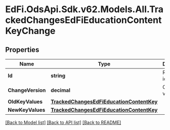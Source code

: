 # EdFi.OdsApi.Sdk.v62.Models.All.TrackedChangesEdFiEducationContentKeyChange

## Properties

Name | Type | Description | Notes
------------ | ------------- | ------------- | -------------
**Id** | **string** | Resource identifier | [optional] 
**ChangeVersion** | **decimal** | Change version | [optional] 
**OldKeyValues** | [**TrackedChangesEdFiEducationContentKey**](TrackedChangesEdFiEducationContentKey.md) |  | [optional] 
**NewKeyValues** | [**TrackedChangesEdFiEducationContentKey**](TrackedChangesEdFiEducationContentKey.md) |  | [optional] 

[[Back to Model list]](../../README.md#documentation-for-models) [[Back to API list]](../../README.md#documentation-for-api-endpoints) [[Back to README]](../../README.md)

